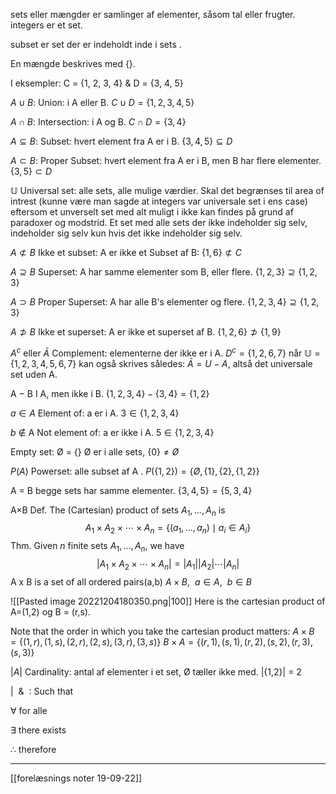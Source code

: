 

sets eller mængder er samlinger af elementer, såsom tal eller frugter. integers er et set. 

subset er set der er indeholdt inde i sets .

En mængde beskrives med {}.

I eksempler: C = {1, 2, 3, 4} & D = {3, 4, 5}

$A ∪ B$: 
Union: i A eller B. $C ∪ D = \{1, 2, 3, 4, 5\}$

$A ∩ B$: 
Intersection: i A og B. $C ∩ D = \{3, 4\}$

$A ⊆ B$:
Subset: hvert element fra A er i B. $\{3, 4, 5\} ⊆ D$

$A ⊂ B$:
Proper Subset: hvert element fra A er i B, men B har flere elementer. $\{3, 5\} ⊂ D$

$\mathbb{U}$
Universal set: 
alle sets, alle mulige værdier. Skal det begrænses til area of intrest (kunne være man sagde at integers var universale set i ens case) eftersom et unverselt set med alt muligt i ikke kan findes på grund af paradoxer og modstrid. Et set med alle sets der ikke indeholder sig selv, indeholder sig selv kun hvis det ikke indeholder sig selv. 

$A ⊄ B$
Ikke et subset: A er ikke et Subset af B: $\{1, 6\} ⊄ C$

$A ⊇ B$
Superset: A har samme elementer som B, eller flere.  $\{1, 2, 3\} ⊇ \{1, 2, 3\}$

$A ⊃ B$
Proper Superset: A har alle B's elementer og flere. $\{1, 2, 3,4\} ⊇ \{1, 2, 3\}$

$A ⊅ B$
Ikke et superset: A er ikke et superset af B. $\{1, 2, 6\} ⊅ \{1, 9\}$

$A^c$ eller $\bar{A}$
Complement: elementerne der ikke er i A. $D^c = \{1, 2, 6, 7\}$ når $\mathbb{U} = \{1, 2, 3, 4, 5, 6, 7\}$ 
kan også skrives således:
$\bar{A}=U-A$, altså det universale set uden A. 

A − B
I A, men ikke i B. $\{1, 2, 3, 4\} − \{3, 4\} = \{1, 2\}$

$a ∈ A$
Element of: a er i A. $3 ∈ \{1, 2, 3, 4\}$

_b_ ∉ A
Not element of: a er ikke i A. $5 ∈ \{1, 2, 3, 4\}$

Empty set: Ø = $\{\}$
Ø er i alle sets, $\{0\} \neq Ø$

$P(A)$
Powerset: alle subset af A . $P(\{1, 2\}) = \{ Ø, \{1\}, \{2\}, \{1, 2\} \}$

A = B
begge sets har samme elementer. $\{3, 4, 5\} = \{5, 3, 4\}$

A×B
Def. The (Cartesian) product of sets $A_{1}, \ldots, A_{n}$ is
$$
A_{1} \times A_{2} \times \cdots \times A_{n}=\left\{\left(a_{1}, \ldots, a_{n}\right) \mid a_{i} \in A_{i}\right\}
$$
Thm. Given $n$ finite sets $A_{1}, \ldots, A_{n}$, we have
$$
\left|A_{1} \times A_{2} \times \cdots \times A_{n}\right|=\left|A_{1}\right|\left|A_{2}\right| \cdots\left|A_{n}\right|
$$
A x B is a set of all ordered pairs(a,b) $A \times B,~~a \in A,~~b \in B$

![[Pasted image 20221204180350.png|100]]
Here is the cartesian product of A=(1,2) og B = (r,s).

Note that the order in which you take the cartesian product matters:
$A \times B=\{(1, r),(1, s),(2, r),(2, s),(3, r),(3, s)\}$
$B \times A=\{(r, 1),(s, 1),(r, 2),(s, 2),(r, 3),(s, 3)\}$



$|A|$
Cardinality: antal af elementer i et set, Ø tæller ikke med. |{1,2}| = 2

$|~~ \&~~ :$  Such that

$\forall$ for alle


$\exists$ there exists

$\therefore$ therefore

--- 

[[forelæsnings noter 19-09-22]]